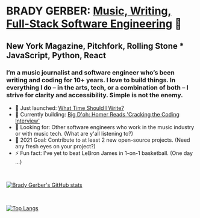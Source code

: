 
# BRADY GERBER: [Music, Writing, Full-Stack Software Engineering](https://bradygerber.com/) 👋

## New York Magazine, Pitchfork, Rolling Stone * JavaScript, Python, React

### I’m a music journalist and software engineer who’s been writing and coding for 10+ years. I love to build things. In everything I do – in the arts, tech, or a combination of both – I strive for clarity and accessibility. Simple is not the enemy.

- 🔭 Just launched: [What Time Should I Write?](https://github.com/bg-write/what-time-should-i-write)
- 🌱 Currently building: [Big D'oh: Homer Reads 'Cracking the Coding Interview'](https://github.com/bg-write/big-doh)
- 👯 Looking for: Other software engineers who work in the music industry or with music tech. (What are y'all listening to?)
- 🥅 2021 Goal: Contribute to at least 2 new open-source projects. (Need any fresh eyes on your project?)
- ⚡ Fun fact: I've yet to beat LeBron James in 1-on-1 basketball. (One day ...)

<br/>

[![Brady Gerber's GitHub stats](https://github-readme-stats.vercel.app/api?username=bg-write&show_icons=true&theme=dark)](https://github.com/anuraghazra/github-readme-stats)

<br/>

[![Top Langs](https://github-readme-stats.vercel.app/api/top-langs/?username=bg-write&layout=compact&theme=dark)](https://github.com/anuraghazra/github-readme-stats)
